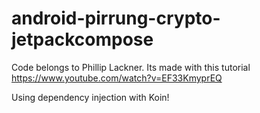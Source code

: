# android-pirrung-crypto-jetpackcompose

Code belongs to Phillip Lackner. Its made with this tutorial https://www.youtube.com/watch?v=EF33KmyprEQ

Using dependency injection with Koin!
